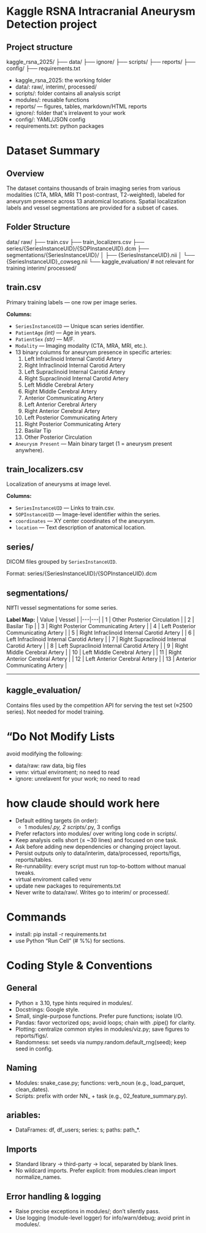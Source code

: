 # Kaggle RSNA Intracranial Aneurysm Detection project

## Project structure
kaggle_rsna_2025/
├── data/
├── ignore/
├── scripts/
├── reports/
├── config/
├── requirements.txt

 - kaggle_rsna_2025: the working folder
 - data/: raw/, interim/, processed/
 - scripts/: folder contains all analysis script
 - modules/: reusable functions
 - reports/ — figures, tables, markdown/HTML reports
 - ignore/: folder that's irrelavent to your work
 - config/: YAML/JSON config
 - requirements.txt: python packages

# Dataset Summary
## Overview
The dataset contains thousands of brain imaging series from various modalities (CTA, MRA, MRI T1 post-contrast, T2-weighted), labeled for aneurysm presence across 13 anatomical locations. Spatial localization labels and vessel segmentations are provided for a subset of cases.


## Folder Structure
data/
raw/
  ├── train.csv
  ├── train_localizers.csv
  ├── series/{SeriesInstanceUID}/{SOPInstanceUID}.dcm
  ├── segmentations/{SeriesInstanceUID}/
  │   ├── {SeriesInstanceUID}.nii
  │   └── {SeriesInstanceUID}\_cowseg.nii
  └── kaggle\_evaluation/   # not relevant for training
interim/
processed/

## train.csv
Primary training labels — one row per image series.

**Columns:**
- `SeriesInstanceUID` — Unique scan series identifier.
- `PatientAge` *(int)* — Age in years.
- `PatientSex` *(str)* — M/F.
- `Modality` — Imaging modality (CTA, MRA, MRI, etc.).
- 13 binary columns for aneurysm presence in specific arteries:
  1. Left Infraclinoid Internal Carotid Artery  
  2. Right Infraclinoid Internal Carotid Artery  
  3. Left Supraclinoid Internal Carotid Artery  
  4. Right Supraclinoid Internal Carotid Artery  
  5. Left Middle Cerebral Artery  
  6. Right Middle Cerebral Artery  
  7. Anterior Communicating Artery  
  8. Left Anterior Cerebral Artery  
  9. Right Anterior Cerebral Artery  
  10. Left Posterior Communicating Artery  
  11. Right Posterior Communicating Artery  
  12. Basilar Tip  
  13. Other Posterior Circulation
- `Aneurysm Present` — Main binary target (1 = aneurysm present anywhere).

## train_localizers.csv
Localization of aneurysms at image level.

**Columns:**
- `SeriesInstanceUID` — Links to train.csv.
- `SOPInstanceUID` — Image-level identifier within the series.
- `coordinates` — XY center coordinates of the aneurysm.
- `location` — Text description of anatomical location.


## series/
DICOM files grouped by `SeriesInstanceUID`.

Format:
series/{SeriesInstanceUID}/{SOPInstanceUID}.dcm

## segmentations/
NIfTI vessel segmentations for some series.

**Label Map:**
| Value | Vessel |
|---|---|
| 1  | Other Posterior Circulation |
| 2  | Basilar Tip |
| 3  | Right Posterior Communicating Artery |
| 4  | Left Posterior Communicating Artery |
| 5  | Right Infraclinoid Internal Carotid Artery |
| 6  | Left Infraclinoid Internal Carotid Artery |
| 7  | Right Supraclinoid Internal Carotid Artery |
| 8  | Left Supraclinoid Internal Carotid Artery |
| 9  | Right Middle Cerebral Artery |
| 10 | Left Middle Cerebral Artery |
| 11 | Right Anterior Cerebral Artery |
| 12 | Left Anterior Cerebral Artery |
| 13 | Anterior Communicating Artery |

---

## kaggle_evaluation/
Contains files used by the competition API for serving the test set (≈2500 series). Not needed for model training.


# “Do Not Modify Lists
avoid modifying the following: 
 - data/raw: raw data, big files
 - venv: virtual enviroment; no need to read
 - ignore: unrelavent for your work; no need to read



# how claude should work here
 - Default editing targets (in order):
    - 1 modules/*.py, 2 scripts/*.py, 3 configs
 - Prefer refactors into modules/ over writing long code in scripts/.
 - Keep analysis cells short (≤ ~30 lines) and focused on one task.
 - Ask before adding new dependencies or changing project layout.
 - Persist outputs only to data/interim, data/processed, reports/figs, reports/tables.
 - Re-runnability: every script must run top-to-bottom without manual tweaks.
 - virtual enviroment called venv
 - update new packages to requirements.txt
 - Never write to data/raw/. Writes go to interim/ or processed/.

#  Commands
 - install: pip install -r requirements.txt
 - use Python “Run Cell” (# %%) for sections.


# Coding Style & Conventions
## General
 - Python ≥ 3.10, type hints required in modules/.
 - Docstrings: Google style.
 - Small, single-purpose functions. Prefer pure functions; isolate I/O.
 - Pandas: favor vectorized ops; avoid loops; chain with .pipe() for clarity.
 - Plotting: centralize common styles in modules/viz.py; save figures to reports/figs/.
 - Randomness: set seeds via numpy.random.default_rng(seed); keep seed in config.

## Naming
 - Modules: snake_case.py; functions: verb_noun (e.g., load_parquet, clean_dates).
 - Scripts: prefix with order NN_ + task (e.g., 02_feature_summary.py).

## ariables:
 - DataFrames: df, df_users; series: s; paths: path_*.

## Imports
 - Standard library → third-party → local, separated by blank lines.
 - No wildcard imports. Prefer explicit: from modules.clean import normalize_names.

## Error handling & logging
 - Raise precise exceptions in modules/; don’t silently pass.
 - Use logging (module-level logger) for info/warn/debug; avoid print in modules/.












